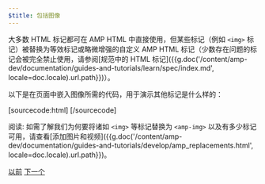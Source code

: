 ```yaml
---
$title: 包括图像
---
```


大多数 HTML 标记都可在 AMP HTML 中直接使用，但某些标记（例如 `<img>` 标记）被替换为等效标记或略微增强的自定义 AMP HTML 标记（少数存在问题的标记会被完全禁止使用，请参阅[规范中的 HTML 标记]({{g.doc('/content/amp-dev/documentation/guides-and-tutorials/learn/spec/index.md', locale=doc.locale).url.path}})）。

以下是在页面中嵌入图像所需的代码，用于演示其他标记是什么样的：

[sourcecode:html]
<amp-img src="welcome.jpg" alt="Welcome" height="400" width="800"></amp-img>
[/sourcecode]

阅读: 如需了解我们为何要将诸如 `<img>` 等标记替换为 `<amp-img>` 以及有多少标记可用，请查看[添加图片和视频]({{g.doc('/content/amp-dev/documentation/guides-and-tutorials/develop/amp_replacements.html', locale=doc.locale).url.path}})。

<div class="prev-next-buttons">
  <a class="button prev-button" href="{{g.doc('/content/amp-dev/documentation/guides-and-tutorials/start/create/basic_markup.md', locale=doc.locale).url.path}}"><span class="arrow-prev">以前</span></a>
  <a class="button next-button" href="{{g.doc('/content/amp-dev/documentation/guides-and-tutorials/start/create/presentation_layout.md', locale=doc.locale).url.path}}"><span class="arrow-next">下一个</span></a>
</div>
